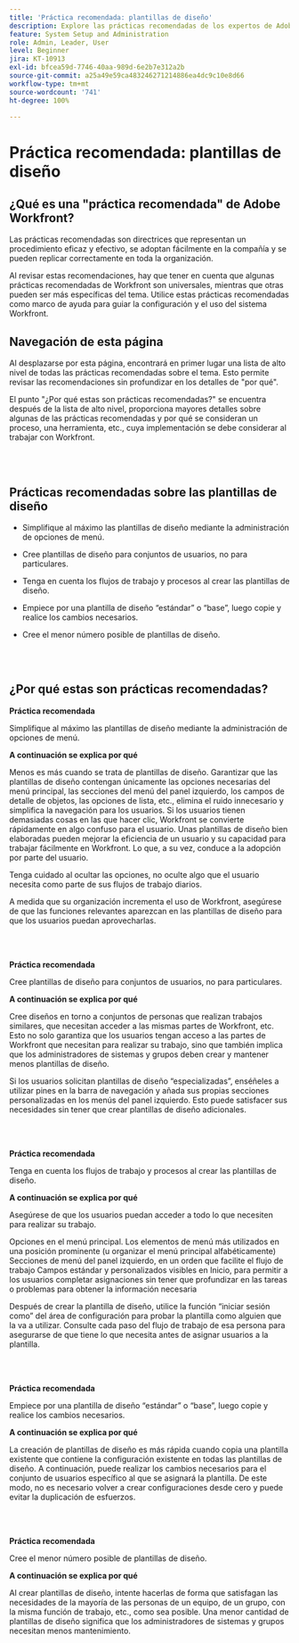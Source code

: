 ```yaml
---
title: 'Práctica recomendada: plantillas de diseño'
description: Explore las prácticas recomendadas de los expertos de Adobe Workfront sobre la configuración, administración y uso de plantillas de diseño de Workfront.
feature: System Setup and Administration
role: Admin, Leader, User
level: Beginner
jira: KT-10913
exl-id: bfcea59d-7746-40aa-989d-6e2b7e312a2b
source-git-commit: a25a49e59ca483246271214886ea4dc9c10e8d66
workflow-type: tm+mt
source-wordcount: '741'
ht-degree: 100%

---
```


# Práctica recomendada: plantillas de diseño

## ¿Qué es una &quot;práctica recomendada&quot; de Adobe Workfront?

Las prácticas recomendadas son directrices que representan un procedimiento eficaz y efectivo, se adoptan fácilmente en la compañía y se pueden replicar correctamente en toda la organización.

Al revisar estas recomendaciones, hay que tener en cuenta que algunas prácticas recomendadas de Workfront son universales, mientras que otras pueden ser más específicas del tema. Utilice estas prácticas recomendadas como marco de ayuda para guiar la configuración y el uso del sistema Workfront.

## Navegación de esta página

Al desplazarse por esta página, encontrará en primer lugar una lista de alto nivel de todas las prácticas recomendadas sobre el tema. Esto permite revisar las recomendaciones sin profundizar en los detalles de &quot;por qué&quot;.

El punto &quot;¿Por qué estas son prácticas recomendadas?&quot; se encuentra después de la lista de alto nivel, proporciona mayores detalles sobre algunas de las prácticas recomendadas y por qué se consideran un proceso, una herramienta, etc., cuya implementación se debe considerar al trabajar con Workfront.

</br>
</br>

## Prácticas recomendadas sobre las plantillas de diseño

* Simplifique al máximo las plantillas de diseño mediante la administración de opciones de menú.

* Cree plantillas de diseño para conjuntos de usuarios, no para particulares.

* Tenga en cuenta los flujos de trabajo y procesos al crear las plantillas de diseño.

* Empiece por una plantilla de diseño “estándar” o “base”, luego copie y realice los cambios necesarios.

* Cree el menor número posible de plantillas de diseño.

</br>
</br>

## ¿Por qué estas son prácticas recomendadas?

**Práctica recomendada**

Simplifique al máximo las plantillas de diseño mediante la administración de opciones de menú.

**A continuación se explica por qué**

Menos es más cuando se trata de plantillas de diseño. Garantizar que las plantillas de diseño contengan únicamente las opciones necesarias del menú principal, las secciones del menú del panel izquierdo, los campos de detalle de objetos, las opciones de lista, etc., elimina el ruido innecesario y simplifica la navegación para los usuarios. Si los usuarios tienen demasiadas cosas en las que hacer clic, Workfront se convierte rápidamente en algo confuso para el usuario. Unas plantillas de diseño bien elaboradas pueden mejorar la eficiencia de un usuario y su capacidad para trabajar fácilmente en Workfront. Lo que, a su vez, conduce a la adopción por parte del usuario.

Tenga cuidado al ocultar las opciones, no oculte algo que el usuario necesita como parte de sus flujos de trabajo diarios.

A medida que su organización incrementa el uso de Workfront, asegúrese de que las funciones relevantes aparezcan en las plantillas de diseño para que los usuarios puedan aprovecharlas.

</br>
</br>

**Práctica recomendada**

Cree plantillas de diseño para conjuntos de usuarios, no para particulares.

**A continuación se explica por qué**

Cree diseños en torno a conjuntos de personas que realizan trabajos similares, que necesitan acceder a las mismas partes de Workfront, etc. Esto no solo garantiza que los usuarios tengan acceso a las partes de Workfront que necesitan para realizar su trabajo, sino que también implica que los administradores de sistemas y grupos deben crear y mantener menos plantillas de diseño.

Si los usuarios solicitan plantillas de diseño “especializadas”, enséñeles a utilizar pines en la barra de navegación y añada sus propias secciones personalizadas en los menús del panel izquierdo. Esto puede satisfacer sus necesidades sin tener que crear plantillas de diseño adicionales.

</br>
</br>

**Práctica recomendada**

Tenga en cuenta los flujos de trabajo y procesos al crear las plantillas de diseño.

**A continuación se explica por qué**

Asegúrese de que los usuarios puedan acceder a todo lo que necesiten para realizar su trabajo.

Opciones en el menú principal. Los elementos de menú más utilizados en una posición prominente (u organizar el menú principal alfabéticamente) 
Secciones de menú del panel izquierdo, en un orden que facilite el flujo de trabajo
Campos estándar y personalizados visibles en Inicio, para permitir a los usuarios completar asignaciones sin tener que profundizar en las tareas o problemas para obtener la información necesaria

Después de crear la plantilla de diseño, utilice la función “iniciar sesión como” del área de configuración para probar la plantilla como alguien que la va a utilizar. Consulte cada paso del flujo de trabajo de esa persona para asegurarse de que tiene lo que necesita antes de asignar usuarios a la plantilla.

</br>
</br>

**Práctica recomendada**

Empiece por una plantilla de diseño “estándar” o “base”, luego copie y realice los cambios necesarios.

**A continuación se explica por qué**

La creación de plantillas de diseño es más rápida cuando copia una plantilla existente que contiene la configuración existente en todas las plantillas de diseño. A continuación, puede realizar los cambios necesarios para el conjunto de usuarios específico al que se asignará la plantilla. De este modo, no es necesario volver a crear configuraciones desde cero y puede evitar la duplicación de esfuerzos.

</br>
</br>


**Práctica recomendada**

Cree el menor número posible de plantillas de diseño.

**A continuación se explica por qué**

Al crear plantillas de diseño, intente hacerlas de forma que satisfagan las necesidades de la mayoría de las personas de un equipo, de un grupo, con la misma función de trabajo, etc., como sea posible. Una menor cantidad de plantillas de diseño significa que los administradores de sistemas y grupos necesitan menos mantenimiento.
